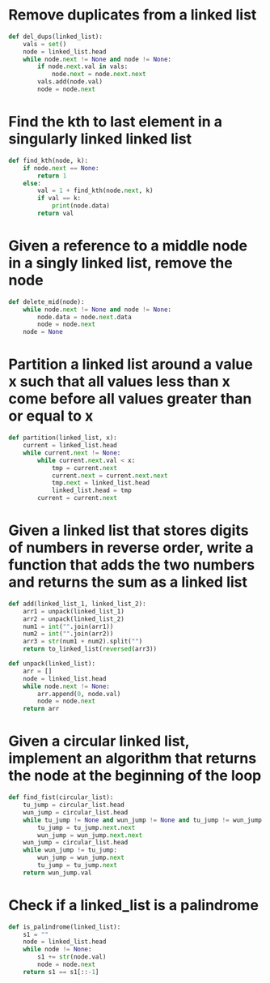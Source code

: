 # Remove duplicates from a linked list
```python
def del_dups(linked_list):
    vals = set()
    node = linked_list.head
    while node.next != None and node != None:
        if node.next.val in vals:
            node.next = node.next.next
        vals.add(node.val)
        node = node.next
```

# Find the kth to last element in a singularly linked linked list
```python
def find_kth(node, k):
    if node.next == None:
        return 1
    else:
        val = 1 + find_kth(node.next, k)
        if val == k:
            print(node.data)
        return val
```

# Given a reference to a middle node in a singly linked list, remove the node
```python
def delete_mid(node):
    while node.next != None and node != None:
        node.data = node.next.data
        node = node.next
    node = None
```

# Partition a linked list around a value x such that all values less than x come before all values greater than or equal to x
```python
def partition(linked_list, x):
    current = linked_list.head
    while current.next != None:
        while current.next.val < x:
            tmp = current.next
            current.next = current.next.next
            tmp.next = linked_list.head
            linked_list.head = tmp
        current = current.next
```

# Given a linked list that stores digits of numbers in reverse order, write a function that adds the two numbers and returns the sum as a linked list
```python
def add(linked_list_1, linked_list_2):
    arr1 = unpack(linked_list_1)
    arr2 = unpack(linked_list_2)
    num1 = int("".join(arr1))
    num2 = int("".join(arr2))
    arr3 = str(num1 + num2).split("")
    return to_linked_list(reversed(arr3))

def unpack(linked_list):
    arr = []
    node = linked_list.head
    while node.next != None:
        arr.append(0, node.val)
        node = node.next
    return arr
```

# Given a circular linked list, implement an algorithm that returns the node at the beginning of the loop
```python
def find_fist(circular_list):
    tu_jump = circular_list.head
    wun_jump = circular_list.head
    while tu_jump != None and wun_jump != None and tu_jump != wun_jump:
        tu_jump = tu_jump.next.next
        wun_jump = wun_jump.next.next
    wun_jump = circular_list.head
    while wun_jump != tu_jump:
        wun_jump = wun_jump.next
        tu_jump = tu_jump.next
    return wun_jump.val
```

# Check if a linked_list is a palindrome
```python
def is_palindrome(linked_list):
    s1 = ""
    node = linked_list.head
    while node != None:
        s1 += str(node.val)
        node = node.next
    return s1 == s1[::-1]
```
